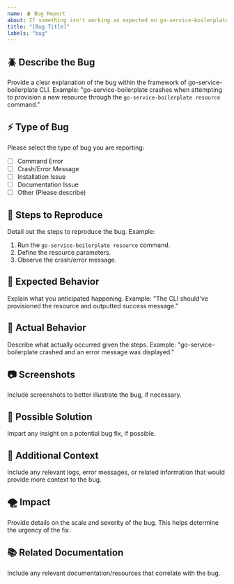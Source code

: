 ```yaml
---
name: 🪲 Bug Report
about: If something isn't working as expected on go-service-boilerplate CLI.
title: "[Bug Title]"
labels: "bug"
---
```


## 🪲 Describe the Bug
Provide a clear explanation of the bug within the framework of go-service-boilerplate CLI.
Example: "go-service-boilerplate crashes when attempting to provision a new resource through the `go-service-boilerplate resource` command."

## ⚡️ Type of Bug
Please select the type of bug you are reporting:
- [ ] Command Error
- [ ] Crash/Error Message
- [ ] Installation Issue
- [ ] Documentation Issue
- [ ] Other (Please describe)

## 🔬 Steps to Reproduce
Detail out the steps to reproduce the bug.
Example:
1. Run the `go-service-boilerplate resource` command.
2. Define the resource parameters.
3. Observe the crash/error message.

## 🔑 Expected Behavior
Explain what you anticipated happening.
Example: "The CLI should've provisioned the resource and outputted success message."

## 🌚 Actual Behavior
Describe what actually occurred given the steps.
Example: "go-service-boilerplate crashed and an error message was displayed."

## 📷 Screenshots
Include screenshots to better illustrate the bug, if necessary.

## 🧰 Possible Solution
Impart any insight on a potential bug fix, if possible.

## 📝 Additional Context
Include any relevant logs, error messages, or related information that would provide more context to the bug.

## 🌪️ Impact
Provide details on the scale and severity of the bug. This helps determine the urgency of the fix.

## 📚 Related Documentation
Include any relevant documentation/resources that correlate with the bug.
